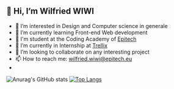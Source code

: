 ## 👋 Hi, I’m **Wilfried WIWI**
- 👀 I’m interested in Design and Computer science in generale
- 🌱 I’m currently learning Front-end Web development
- 🌱 I'm student at the Coding Academy of [Epitech](https://epitech.bj)
- 🌱 I’m currently in Internship at [Trellix](https://www.trellix.io)
- 💞️ I’m looking to collaborate on any interesting project
- 📫 How to reach me: wilfried.wiwi@epitech.eu
- 


![Anurag's GitHub stats](https://github-readme-stats.vercel.app/api?username=mr3wi&show_icons=true&count_private=true&theme=dark)
[![Top Langs](https://github-readme-stats.vercel.app/api/top-langs/?username=mr3wi&langs_count=8&show_icons=true&count_private=true&theme=dark)](https://github.com/mr3wi/github-readme-stats)

<!---
![](https://raw.githubusercontent.com/mr3wi/github-stats/master/generated/overview.svg#gh-dark-mode-only)
![](https://raw.githubusercontent.com/mr3wi/github-stats/master/generated/overview.svg#gh-light-mode-only)

![](https://raw.githubusercontent.com/mr3wi/github-stats/master/generated/languages.svg#gh-dark-mode-only)
![](https://raw.githubusercontent.com/mr3wi/github-stats/master/generated/languages.svg#gh-light-mode-only)
--->

<!---
mr3wi/mr3wi is a ✨ special ✨ repository because its `README.md` (this file) appears on your GitHub profile.
You can click the Preview link to take a look at your changes.
--->
